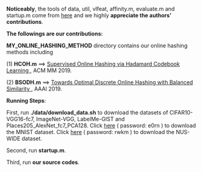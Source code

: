 **Noticeably**, the tools of data, util, vlfeat, affinity.m, evaluate.m and startup.m come from <a href="https://github.com/fcakir/mihash">here</a> and we highly **appreciate the authors' contributions**.

**The followings are our contributions:**

**MY_ONLINE_HASHING_METHOD** directory contains our online hashing methods including

(1) **HCOH.m**  ==> <a href="https://dl.acm.org/citation.cfm?id=3240519">Supervised Online Hashing via Hadamard Codebook Learning </a>, ACM MM 2019. 

(2) **BSODH.m**  ==> <a href ="https://arxiv.org/abs/1901.10185">Towards Optimal Discrete Online Hashing with Balanced Similarity </a>, AAAI 2019.

**Running Steps**:

First, run **./data/download_data.sh** to download the datasets of CIFAR10-VGG16-fc7, ImageNet-VGG, LabelMe-GIST and Places205_AlexNet_fc7_PCA128. Click <a href="https://pan.baidu.com/s/1xzAnBiNX5brbF1vTFFteaA">here</a> ( password: e0rn ) to download the MNIST dataset. Click <a href="https://pan.baidu.com/s/1SSRtgLNR9L_YcO4duLAfGg">here</a> ( password: rwkm ) to download the NUS-WIDE dataset.

Second, run **startup.m**.

Third, run **our source codes**.
